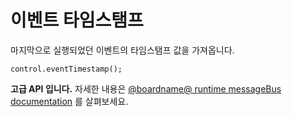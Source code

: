 # 이벤트 타임스탬프

마지막으로 실행되었던 이벤트의 타임스탬프 값을 가져옵니다.

```sig
control.eventTimestamp();
```

**고급 API 입니다.** 자세한 내용은 [@boardname@ runtime messageBus documentation](https://lancaster-university.github.io/microbit-docs/ubit/messageBus/) 를 살펴보세요.